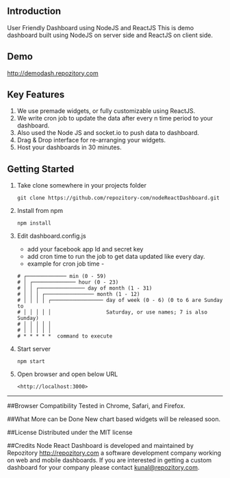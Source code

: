 ## Introduction
User Friendly Dashboard using NodeJS and ReactJS
This is demo dashboard built using NodeJS on server side and ReactJS on client side. 


## Demo
<http://demodash.repozitory.com>


## Key Features

1. We use premade widgets, or fully customizable using ReactJS.
2. We write cron job to update the data after every n time period to your dashboard.
3. Also used the Node JS and socket.io to push data to dashboard.
4. Drag & Drop interface for re-arranging your widgets.
5. Host your dashboards in 30 minutes.


## Getting Started
1. Take clone somewhere in your projects folder

 	```git clone https://github.com/repozitory-com/nodeReactDashboard.git```

2. Install from npm

	```npm install```

3. Edit dashboard.config.js 
	
	- add your facebook app Id and secret key
	- add cron time to run the job to get data updated like every day.
	- example for cron job time -  
	```
	# ┌───────────── min (0 - 59)
	# │ ┌────────────── hour (0 - 23)
	# │ │ ┌─────────────── day of month (1 - 31)
	# │ │ │ ┌──────────────── month (1 - 12)
	# │ │ │ │ ┌───────────────── day of week (0 - 6) (0 to 6 are Sunday to
	# │ │ │ │ │                  Saturday, or use names; 7 is also Sunday)
	# │ │ │ │ │
	# │ │ │ │ │
	# * * * * *  command to execute
	```

4. Start server

	```npm start```

5. Open browser and open below URL

	```
	<http://localhost:3000>
	```


---------------------------

##Browser Compatibility
Tested in Chrome, Safari, and Firefox.


##What More can be Done
New chart based widgets will be released soon.


##License
Distributed under the MIT license


##Credits
Node React Dashboard is developed and maintained by Repozitory <http://repozitory.com> a software development company working on web and mobile dashboards. If you are interested in getting a custom dashboard for your company please contact kunal@repozitory.com.
